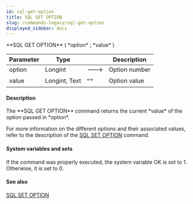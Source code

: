 ```yaml
---
id: sql-get-option
title: SQL GET OPTION
slug: /commands-legacy/sql-get-option
displayed_sidebar: docs
---
```


<!--REF #_command_.SQL GET OPTION.Syntax-->**SQL GET OPTION** ( *option* ; *value* )<!-- END REF-->
<!--REF #_command_.SQL GET OPTION.Params-->
| Parameter | Type |  | Description |
| --- | --- | --- | --- |
| option | Longint | &#x1F852; | Option number |
| value | Longint, Text | &#x1F858; | Option value |

<!-- END REF-->

#### Description 

<!--REF #_command_.SQL GET OPTION.Summary-->The **SQL GET OPTION** command returns the current *value* of the option passed in *option*.<!-- END REF-->

For more information on the different options and their associated values, refer to the description of the [SQL SET OPTION](sql-set-option.md) command.

#### System variables and sets 

If the command was properly executed, the system variable OK is set to 1\. Otherwise, it is set to 0.

#### See also 

[SQL SET OPTION](sql-set-option.md)  